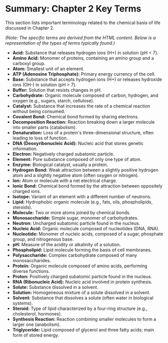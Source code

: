 # Summary: Chapter 2 Key Terms

This section lists important terminology related to the chemical basis of life discussed in Chapter 2.

*(Note: The specific terms are derived from the HTML content. Below is a representation of the types of terms typically found.)*

*   **Acid:** Substance that releases hydrogen ions (H+) in solution (pH < 7).
*   **Amino Acid:** Monomer of proteins, containing an amino group and a carboxyl group.
*   **Atom:** Smallest unit of an element.
*   **ATP (Adenosine Triphosphate):** Primary energy currency of the cell.
*   **Base:** Substance that accepts hydrogen ions (H+) or releases hydroxide ions (OH-) in solution (pH > 7).
*   **Buffer:** Solution that resists changes in pH.
*   **Carbohydrate:** Organic molecule composed of carbon, hydrogen, and oxygen (e.g., sugars, starch, cellulose).
*   **Catalyst:** Substance that increases the rate of a chemical reaction without being consumed.
*   **Covalent Bond:** Chemical bond formed by sharing electrons.
*   **Decomposition Reaction:** Reaction breaking down a larger molecule into smaller parts (catabolism).
*   **Denaturation:** Loss of a protein's three-dimensional structure, often leading to loss of function.
*   **DNA (Deoxyribonucleic Acid):** Nucleic acid that stores genetic information.
*   **Electron:** Negatively charged subatomic particle.
*   **Element:** Pure substance composed of only one type of atom.
*   **Enzyme:** Biological catalyst, usually a protein.
*   **Hydrogen Bond:** Weak attraction between a slightly positive hydrogen atom and a slightly negative atom (often oxygen or nitrogen).
*   **Ion:** Atom or molecule with a net electrical charge.
*   **Ionic Bond:** Chemical bond formed by the attraction between oppositely charged ions.
*   **Isotope:** Variant of an element with a different number of neutrons.
*   **Lipid:** Hydrophobic organic molecule (e.g., fats, oils, phospholipids, steroids).
*   **Molecule:** Two or more atoms joined by chemical bonds.
*   **Monosaccharide:** Simple sugar, monomer of carbohydrates.
*   **Neutron:** Uncharged subatomic particle found in the nucleus.
*   **Nucleic Acid:** Organic molecule composed of nucleotides (DNA, RNA).
*   **Nucleotide:** Monomer of nucleic acids, composed of a sugar, phosphate group, and nitrogenous base.
*   **pH:** Measure of the acidity or alkalinity of a solution.
*   **Phospholipid:** Lipid molecule forming the basis of cell membranes.
*   **Polysaccharide:** Complex carbohydrate composed of many monosaccharides.
*   **Protein:** Organic molecule composed of amino acids, performing diverse functions.
*   **Proton:** Positively charged subatomic particle found in the nucleus.
*   **RNA (Ribonucleic Acid):** Nucleic acid involved in protein synthesis.
*   **Solute:** Substance dissolved in a solvent.
*   **Solution:** Homogeneous mixture of a solute dissolved in a solvent.
*   **Solvent:** Substance that dissolves a solute (often water in biological systems).
*   **Steroid:** Type of lipid characterized by a four-ring structure (e.g., cholesterol, hormones).
*   **Synthesis Reaction:** Reaction combining smaller molecules to form a larger one (anabolism).
*   **Triglyceride:** Lipid composed of glycerol and three fatty acids; main form of stored energy.

